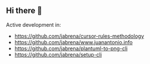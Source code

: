 ## Hi there 👋

Active development in:

- https://github.com/jabrena/cursor-rules-methodology
- https://github.com/jabrena/www.juanantonio.info
- https://github.com/jabrena/plantuml-to-png-cli
- https://github.com/jabrena/setup-cli

<!--
**jabrena/jabrena** is a ✨ _special_ ✨ repository because its `README.md` (this file) appears on your GitHub profile.

Here are some ideas to get you started:

- 🔭 I’m currently working on ...
- 🌱 I’m currently learning ...
- 👯 I’m looking to collaborate on ...
- 🤔 I’m looking for help with ...
- 💬 Ask me about ...
- 📫 How to reach me: ...
- 😄 Pronouns: ...
- ⚡ Fun fact: ...
-->
